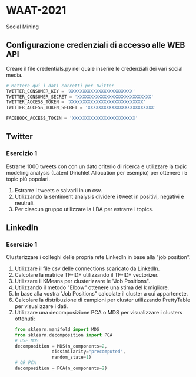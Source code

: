 # WAAT-2021

Social Mining

## Configurazione credenziali di accesso alle WEB API

Creare il file credentials.py nel quale inserire le credenziali 
dei vari social media. 

```python
# Mettere qui i dati corretti per Twitter
TWITTER_CONSUMER_KEY = 'XXXXXXXXXXXXXXXXXXXXXXXX'
TWITTER_CONSUMER_SECRET = 'XXXXXXXXXXXXXXXXXXXXXXXXXXXX'
TWITTER_ACCESS_TOKEN = 'XXXXXXXXXXXXXXXXXXXXXXXXXXXX'
TWITTER_ACCESS_TOKEN_SECRET = 'XXXXXXXXXXXXXXXXXXXXXXXXX'

FACEBOOK_ACCESS_TOKEN = 'XXXXXXXXXXXXXXXXXXXXXXXX'
```

## Twitter


### Esercizio 1

Estrarre 1000 tweets con con un dato criterio di ricerca e utilizzare la topic modeling analysis
(Latent Dirichlet Allocation per esempio) per ottenere i 5 topic più popolari.

1. Estrarre i tweets e salvarli in un csv.
2. Utilizzando la sentiment analysis dividere i tweet in positivi, negativi e neutrali.
3. Per ciascun gruppo utilizzare la LDA per estrarre i topics.


## LinkedIn

### Esercizio 1

Clusterizzare i colleghi delle propria rete LinkedIn in base alla "job position". 


1. Utilizzare il file csv delle connections scaricato da LinkedIn.
2. Calcolare la matrice TF-IDF utilizzando il TF-IDF vectorizer.
3. Utilizzare il KMeans per clusterizzare le "Job Positions".
4. Utilizzando il metodo "Elbow" ottenere una stima del k migliore.
5. In base alla vostra "Job Positions" calcolate il cluster a cui appartenete. 
6. Calcolare la distribuzione di campioni per cluster utilizzando PrettyTable per visualizzare i dati.
7. Utilizzare una decomposizione PCA o MDS per visualizzare i clusters ottenuti:
    ```python
    from sklearn.manifold import MDS
    from sklearn.decomposition import PCA
    # USE MDS 
    decomposition = MDS(n_components=2,
                  dissimilarity="precomputed",
                  random_state=1)
    # OR PCA
    decomposition = PCA(n_components=2)
    ```


